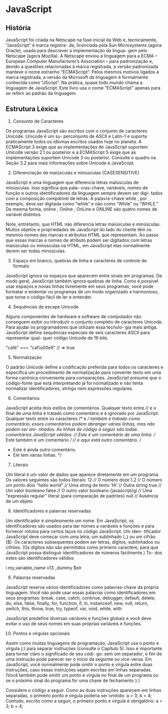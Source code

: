 # JavaScript

## História

JavaScript foi criada na Netscape na fase inicial da Web e, tecnicamente, “JavaScript” é marca registra-
da, licenciada pela Sun Microsystems (agora Oracle), usada para descrever a implementação da lingua-
gem pelo Netscape (agora Mozilla). A Netscape enviou a linguagem para a ECMA – European Computer
Manufacturer’s Association – para padronização e, devido a questões relacionadas à marca registrada,
a versão padronizada manteve o nome estranho “ECMAScript”. Pelos mesmos motivos ligados à marca
registrada, a versão da Microsoft da linguagem é formalmente conhecida como “JScript”. Na prática, quase
todo mundo chama a linguagem de JavaScript. Este livro usa o nome “ECMAScript” apenas para se referir
ao padrão da linguagem.

## Estrutura Léxica

1. Consunto de Caracteres

Os programas JavaScript são escritos com o conjunto de caracteres Unicode. Unicode é um su-
perconjunto de ASCII e Latin-1 e suporta praticamente todos os idiomas escritos usados hoje no
planeta. A ECMAScript 3 exige que as implementações de JavaScript suportem Unicode versão 2.1
ou posterior e a ECMAScript 5 exige que as implementações suportem Unicode 3 ou posterior.
Consulte o quadro na Seção 3.2 para mais informações sobre Unicode e JavaScript.

2. Diferenciação de maiúsculas e minúsculas (CASESENSITIVE)

JavaScript é uma linguagem que diferencia letras maiúsculas de minúsculas. Isso significa que pala-
vras-chave, variáveis, nomes de função e outros identificadores da linguagem sempre devem ser digi-
tados com a composição compatível de letras. A palavra-chave while , por exemplo, deve ser digitada
como “while” e não como “While” ou “WHILE.” Da mesma forma, online , Online , OnLine e ONLINE
são quatro nomes de variável distintos.

Note, entretanto, que HTML não diferencia letras maiúsculas e minúsculas. Muitos objetos e propriedades de JavaScript do lado do cliente têm os mesmos nomes das marcas e atributos HTML que representam. Ao passo que essas marcas e nomes de atributo podem ser digitados com letras maiúsculas ou minúsculas na HTML, em JavaScript elas normalmente devem ser todas minúsculas.

3. Espaço em branco, quebras de linha e caracteres de controle de formato

JavaScript ignora os espaços que aparecem entre sinais em programas. De modo geral, JavaScript
também ignora quebras de linha. Como é possível usar espaços e novas linhas livremente em seus programas, você pode formatar e endentar os programas de um modo organizado e harmonioso, que torne o código fácil de ler e entender.

4. Sequências de escape Unicode

Alguns componentes de hardware e software de computador não conseguem exibir ou introduzir o
conjunto completo de caracteres Unicode. Para ajudar os programadores que utilizam essa tecnolo-
gia mais antiga, JavaScript define sequências especiais de seis caracteres ASCII para representar qual-
quer código Unicode de 16 bits.

"café" === "caf\u00e9" // => true

5. Normalização

O padrão Unicode define a codificação preferida para todos os caracteres e especifica um procedimento de normalização para converter texto em uma forma canônica conveniente para comparações. JavaScript presume que o código-fonte que está interpretando já foi normalizado e não tenta normalizar identificadores, strings nem expressões regulares.

6. Comentários

JavaScript aceita dois estilos de comentários. Qualquer texto entre // e o final de uma linha é tratado
como comentário e é ignorado por JavaScript. Qualquer texto entre os caracteres /* e */ também é
tratado como comentário; esses comentários podem abranger várias linhas, mas não podem ser ani-
nhados. As linhas de código a seguir são todas comentários JavaScript válidos:
// Este é um comentário de uma linha.
/* Este também é um comentário */ // e aqui está outro comentário.
/*
* Este é ainda outro comentário.
* Ele tem várias linhas.
*/

7. Literais

Um literal é um valor de dados que aparece diretamente em um programa. Os valores seguintes são
todos literais:
12 // O número doze
1.2 // O número um ponto dois
"hello world" // Uma string de texto
'Hi' // Outra string
true // Um valor booleano
false // O outro valor booleano
/javascript/gi // Uma "expressão regular" literal (para comparação de padrões)
null // Ausência de um objeto

8. Identificadores e palavras reservadas

Um identificador é simplesmente um nome. Em JavaScript, os identificadores são usados para dar
nomes a variáveis e funções e para fornecer rótulos para certos laços no código JavaScript. Um iden-
tificador JavaScript deve começar com uma letra, um sublinhado (_) ou um cifrão ($). Os caracteres
subsequentes podem ser letras, dígitos, sublinhados ou cifrões. (Os dígitos não são permitidos como
primeiro caractere, para que JavaScript possa distinguir identificadores de números facilmente.) To-
dos estes são identificadores válidos:

i
my_variable_name
v13
_dummy
$str

9. Palavras reservadas

JavaScript reserva vários identificadores como palavras-chave da própria linguagem. Você não pode
usar essas palavras como identificadores em seus programas:
break, case, catch, continue, debugger, default, delete, do, else, false, finally, for, function, if, in, instanceof, new, null, return, switch, this, throw, true, try, typeof, var, void, while, with

JavaScript predefine diversas variáveis e funções globais e você deve evitar o uso de seus nomes em
suas próprias variáveis e funções.

10. Pontos e vírgulas opcionais

Assim como muitas linguagens de programação, JavaScript usa o ponto e vírgula (;) para separar
instruções (consulte o Capítulo 5). Isso é importante para tornar claro o significado de seu códi-
go: sem um separador, o fim de uma instrução pode parecer ser o início da seguinte ou vice-versa.
Em JavaScript, você normalmente pode omitir o ponto e vírgula entre duas instruções, caso essas
instruções sejam escritas em linhas separadas. (Você também pode omitir um ponto e vírgula no
final de um programa ou se o próximo sinal do programa for uma chave de fechamento }.)

Considere o código a seguir. Como as duas instruções aparecem em linhas separadas, o primeiro
ponto e vírgula poderia ser omitido:
a = 3;
b = 4;
Contudo, escrito como a seguir, o primeiro ponto e vírgula é obrigatório:
a = 3; b = 4;
